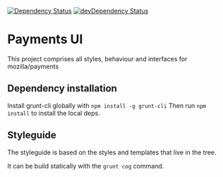 [![Dependency Status](https://david-dm.org/mozilla/payments-ui.svg)](https://david-dm.org/mozilla/payments-ui)
[![devDependency Status](https://david-dm.org/mozilla/payments-ui/dev-status.svg)](https://david-dm.org/mozilla/payments-ui#info=devDependencies)

# Payments UI

This project comprises all styles, behaviour and interfaces for mozilla/payments

## Dependency installation

Install grunt-cli globally with `npm install -g grunt-cli`
Then run `npm install` to install the local deps.

## Styleguide

The styleguide is based on the styles and templates that live in the tree.

It can be build statically with the `grunt cog` command.
